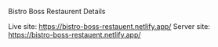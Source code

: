 Bistro Boss Restaurent Details

Live site: https://bistro-boss-restauent.netlify.app/
Server site: https://bistro-boss-restauent.netlify.app/
